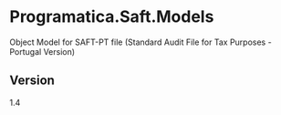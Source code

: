 # Programatica.Saft.Models
Object Model for SAFT-PT file (Standard Audit File for Tax Purposes - Portugal Version)

## Version
1.4
